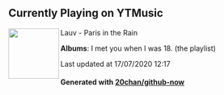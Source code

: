 ## Currently Playing on YTMusic

[<img align="left" width="100" src="https://lh3.googleusercontent.com/J25Tcd_lCkceX6MHE5CMrK2mH3IzVaNDhnkSRNuEWoplPpdYj5-mferr3vD2BXxvhn3QF0Bk-dwIXwrX">](https://music.youtube.com/channel/UCWjoDY2SXJ5dvcdunWI6mjQ)

Lauv - Paris in the Rain

**Albums**: I met you when I was 18. (the playlist)

Last updated at 17/07/2020 12:17

#### Generated with [20chan/github-now](https://github.com/20chan/github-now)


<!--
**20chan/20chan** is a ✨ _special_ ✨ repository because its `README.md` (this file) appears on your GitHub profile.

Here are some ideas to get you started:

- 🔭 I’m currently working on ...
- 🌱 I’m currently learning ...
- 👯 I’m looking to collaborate on ...
- 🤔 I’m looking for help with ...
- 💬 Ask me about ...
- 📫 How to reach me: ...
- 😄 Pronouns: ...
- ⚡ Fun fact: ...
-->

